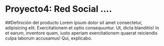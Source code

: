 # Proyecto4: Red Social ....
##Definición del producto
Lorem ipsum dolor sit amet consectetur, adipisicing elit. Exercitationem et optio consequuntur.
 Ut, dicta blanditiis! In et earum, inventore quam, iusto aperiam exercitationem quaerat reiciendis
 culpa laborum accusamus! Qui, explicabo.
